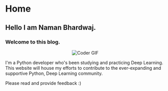 # Home
## Hello I am Naman Bhardwaj. 
### Welcome to this blog. 

<p align="center">
  <img src="https://media.giphy.com/media/3o7TKGAJ7CLp95cNI4/giphy.gif" alt="Coder GIF">
</p>

I'm a Python developer who's been studying and practicing Deep Learning. This website will house my efforts to contribute to the ever-expanding and supportive Python, Deep Learning community.

<!-- ![Image](https://giant.gfycat.com/DelayedDapperArabianhorse.mp4) -->


Please read and provide feedback :)

